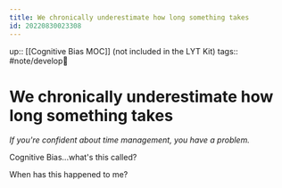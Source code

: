 ```yaml
---
title: We chronically underestimate how long something takes
id: 20220830023308
---
```

up:: [[Cognitive Bias MOC]] (not included in the LYT Kit)
tags:: #note/develop🍃 

# We chronically underestimate how long something takes
*If you're confident about time management, you have a problem.*

Cognitive Bias...what's this called?

When has this happened to me?

